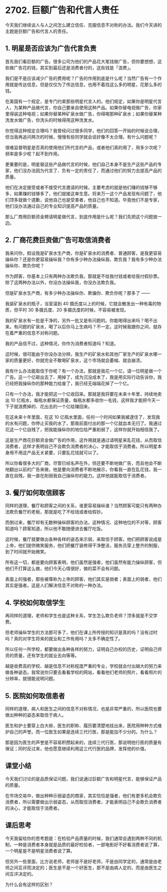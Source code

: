 # 2702. 巨额广告和代言人责任

今天我们继续谈人与人之间怎么建立信任、克服信息不对称的办法。我们今天讲的主题是巨额广告和代言人的责任。

## 1. 明星是否应该为广告代言负责

首先我们看巨额的广告。很多公司为他们的产品花大笔钱做广告，但你要想想，这些做广告花的钱，其实到最后还是消费者付的，这些钱是「浪费」。

我们是不是应该减少广告的费用呢？广告的作用到底是什么呢？当然广告有一个作用就是传达信息，但是仅仅为了传达信息，也用不着找这么多的明星，花那么多的钱。

在美国有一个规定，是专门约束那些明星代言人的。他们规定，如果你是明星代言人，为某种产品做代言，你自己要亲自使用这种产品。如果你替电视做广告，你家里得装这种电视；如果你替某种矿泉水做广告，你得喝那种矿泉水；如果你替某种洗发水做广告，你洗头的时候得用这种洗发水。

你觉得这种规定合理吗？我曾经问过很多同学，他们的回答一开始的时候说合理，但当我再追问两次的时候，慢慢有些同学就会说好像不太合理。有什么问题呢？

很难监督明星是否真的使用他们所代言的产品，或者他们真的用了，用多少次呢？频率是多少呢？起不到作用。

更重要的是，明星替这些产品做代言的时候，他们自己本身不是生产这些产品的专家，他们没办法因为代言了、负有一定的责任了，而通过他们的努力去提高产品的质量。

他们在决定接受或者不接受代言邀请的时候，主要考虑的就是他们赚的钱够不够多，如果赚的钱够多了，他们就接这单生意。将来万一这个产品发现有问题了，他们顶多就做个道歉，说他自己也是受害者，他自己也不知道。毕竟他们不是专家，他们没办法通过自己的专业知识提高产品的质量。

那么厂商用巨额资金聘请明星做代言，到底作用是什么呢？我们先把这个问题放一边。

## 2. 厂商花费巨资做广告可取信消费者

我来问你，假设我是矿泉水生产商，你是矿泉水的消费者、普通顾客，是我更容易操纵你？还是你更容易操纵我？你有多少种办法操纵我、欺负我？我有多少种办法操纵你、欺负你呢？

作为顾客，你基本上只有两种办法欺负我，那就是不给我付钱或者给我付假钞票。除了这两种办法以外，你没办法操纵我，你没办法欺负我。

但是矿泉水生产商，有多少种办法操纵你、欺骗你、欺负你呢？那多了 ——

我装矿泉水的瓶子，当室温到 40 摄氏度以上的时候，它就会散发出一种有毒的物质，但平时 30 多摄氏度、20 多摄氏度的时候，不容易被发现。

我的矿泉水有一批是干净的，另外一批又是有问题的。你能喝得出来吗？喝不出来。有问题的矿泉水，喝了以后你马上生病吗？不一定。这时候我跟你之间，就存在着严重的信息不对称问题。

我的产品信不过，这种情况，你作为消费者知道吗？知道。

这时候，很可能由于你没办法分辨，我生产的矿泉水和其他厂家生产的矿泉水哪一家的质量更好，你就完全不敢喝矿泉水，这个市场就会萎缩、就会崩溃。

我有什么办法能取信于你呢？有一个办法，那就是我花一个亿，请一位明星做一个广告。这一个亿砸出去了、用掉了，成为沉没成本了，我是用实际行动告诉你，我已经把我操纵你的那种能力给废了，我已经无端端花掉了一个亿。

只有一个办法，我才能把这一个亿收回来。那就是我将要在未来十年里，持续地卖出 10 亿瓶水，每瓶水都保证质量，每瓶水都多收你一毛钱，这样我才能把今天一下子就浪费掉的、花出去的一个亿给赚回来。

在这未来十年里面，在这 10 亿瓶水里面，任何一个时间如果我被逮住了，发现我的水有问题，你停止买我的水了，那我前面付出的那一个亿就血本无归了。我通过花这一个亿自残了，把我能操纵你的地位给严重削弱了，这样你就开始相信我了。

这是生产商花巨额资金做广告的作用，这作用就是通过请明星来乱花钱，从而取信消费者，这样才表明自己不会欺负消费者的决心，才能取信于消费者。所以明星本身用不用这产品无关紧要，只要乱花钱就可以了。

所以你看很多大的厂商，尽管已经名声在外，但还要不断地做广告，而且他会不断地翻出以前的广告来做，他是要向消费者不断地展示，你看我一直在乱花钱，我一直在自残，我一直在削弱我自己操纵你的能力。这样他就能取信于消费者。

## 3. 餐厅如何取信顾客

同样的道理，餐厅和顾客之间的关系，谁更容易操纵谁？当然顾客可能只有两种办法欺负餐厅的老板，那就是吃了不给钱或者给假钞。

而倒过来，餐厅却有无数种操纵顾客的办法，这种情况、这种地位的不对等，顾客知道吗？顾客知道，所以他不敢随便进去餐厅吃饭。

这时候，餐厅就要做出各种各样的姿态来示弱，来取信于顾客。他们把顾客说成是上帝，他们提供微笑服务，他们把餐厅装修得干净整洁，服务员穿上整齐的制服，到了时间就开始微笑。

所有这一切，都是要向顾客表明，他们虽然是强者，他们虽然有能力操纵顾客，但他们不打算这么做，他们今天心情很好，做的菜不会有问题。

表面上的强者，那些被尊称为上帝的顾客，他们其实是弱者；表面上的弱者，他们其实是强者。这是人们解决信息不对称的一种办法。

## 4. 学校如何取信学生

再同样的道理，老师和学生也是这种关系，学生怎么欺负老师？顶多就是不交学费。

但老师操纵学生的方法那可多了，他们在课上所传授的知识是真的吗？没有过时吗？真的对学生将来的就业和工作有用吗？太多不确定性了。

所以任何一所学校，都要做出各种各样的努力，证明自己办校的历史，证明自己师资的质量，还有学生的就业去向等等。

越是收费高的学校、越是信息不对称程度严重的专业，学校就会付出越大的努力来做各种姿态。我常说你只要去看看学校的网站，看看他们老师的照片，看看照片的分辨率，就很能说明问题。

## 5. 医院如何取信患者

同样的道理，病人和医生之间的信息不对称情况，也是非常严重的，所以医院也要做出种种的姿态来取信于病人。

医生和护士要穿上白大褂，医生的职称、履历要清楚地挂出来，医院用种种方式维护自己的声誉。而一位医生如果是连续三代行医，那是能加不少分的。为什么？

那是因为医生的声誉是不容易积攒起来的，连续三代行医，那说明他行医的质量有保证；同时反过来，他也愿意继续利用这三代行医的品牌，发挥他的价值。

## 课堂小结

今天我们讨论的是品质保证问题，我们说通过巨额广告和明星代言，能够保证产品的质量。

在市场交易中，做出种种示弱姿态的商家，其实恰恰是强者，他们有更多机会欺负消费者，所以需要做出示弱姿态，从而取信消费者，才能表明自己不会欺负消费者的决心，才能取信于消费者。

## 课后思考

今天我留给你的思考题是：在检验产品质量的时候，我们通常会遇到两种不同的机制，一种是消费者本身就是品质的最好检验者，一部电影好不好看消费者说了算，一个明星是不是明星消费者说了算。

但另外一些里面，比方说老师，老师是不是好老师，不是由同学定的，通常是由老师之间互评而决定的；医生是不是一个好医生，那不是由病人定的，而是由医生之间互评决定的。

为什么会有这样的区别？


